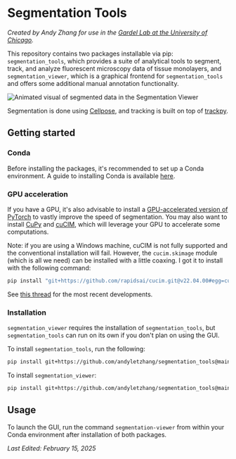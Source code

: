 # Segmentation Tools
_Created by Andy Zhang for use in the [Gardel Lab at the University of Chicago](https://squishycell.uchicago.edu/)._

This repository contains two packages installable via pip: `segmentation_tools`, which provides a suite of analytical tools to segment, track, and analyze fluorescent microscopy data of tissue monolayers, and `segmentation_viewer`, which is a graphical frontend for `segmentation_tools` and offers some additional manual annotation functionality.

![Animated visual of segmented data in the Segmentation Viewer](segmentation_viewer/src/segmentation_viewer/assets/segmentation_viewer_v2.gif)

Segmentation is done using [Cellpose](https://github.com/mouseland/cellpose), and tracking is built on top of [trackpy](https://github.com/soft-matter/trackpy).

## Getting started
### Conda
Before installing the packages, it's recommended to set up a Conda environment. A guide to installing Conda is available [here](python_onboarding/1-anaconda.md).

### GPU acceleration
If you have a GPU, it's also advisable to install a [GPU-accelerated version of PyTorch](python_onboarding/3-GPU.md) to vastly improve the speed of segmentation. You may also want to install [CuPy](https://docs.cupy.dev/en/stable/install.html) and [cuCIM](https://docs.rapids.ai/api/cucim/stable/), which will leverage your GPU to accelerate some computations.

Note: if you are using a Windows machine, cuCIM is not fully supported and the conventional installation will fail. However, the `cucim.skimage` module (which is all we need) can be installed with a little coaxing. I got it to install with the following command:
```bash
pip install "git+https://github.com/rapidsai/cucim.git@v22.04.00#egg=cucim&subdirectory=python/cucim" scipy scikit-image
```
See [this thread](https://github.com/rapidsai/cucim/issues/454#issuecomment-1331244039) for the most recent developments.

### Installation
`segmentation_viewer` requires the installation of `segmentation_tools`, but `segmentation_tools` can run on its own if you don't plan on using the GUI.

To install `segmentation_tools`, run the following:
```bash
pip install git+https://github.com/andyletzhang/segmentation_tools@main#subdirectory=segmentation_tools
```
To install `segmentation_viewer`:
```bash
pip install git+https://github.com/andyletzhang/segmentation_tools@main#subdirectory=segmentation_viewer
```

## Usage
To launch the GUI, run the command `segmentation-viewer` from within your Conda environment after installation of both packages.

_Last Edited: February 15, 2025_